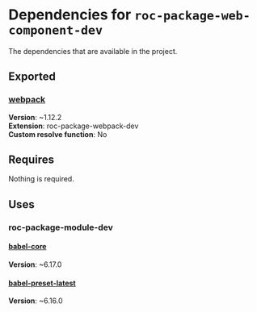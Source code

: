# Dependencies for `roc-package-web-component-dev`

The dependencies that are available in the project.

## Exported
### [webpack](https://www.npmjs.com/package/webpack)
__Version__: ~1.12.2  
__Extension__: roc-package-webpack-dev  
__Custom resolve function__:  No  

## Requires
Nothing is required.

## Uses
### roc-package-module-dev
#### [babel-core](https://www.npmjs.com/package/babel-core)
__Version__: ~6.17.0  

#### [babel-preset-latest](https://www.npmjs.com/package/babel-preset-latest)
__Version__: ~6.16.0  
